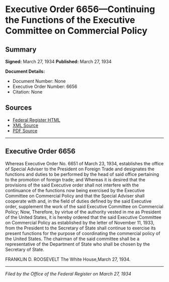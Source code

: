 # Executive Order 6656—Continuing the Functions of the Executive Committee on Commercial Policy

## Summary

**Signed:** March 27, 1934
**Published:** March 27, 1934

**Document Details:**
- Document Number: None
- Executive Order Number: 6656
- Citation: None

## Sources
- [Federal Register HTML](https://www.presidency.ucsb.edu/documents/executive-order-6656-continuing-the-functions-the-executive-committee-commercial-policy)
- [XML Source](None)
- [PDF Source](None)

---

## Executive Order 6656

Whereas Executive Order No. 6651 of March 23, 1934, establishes the office of Special Adviser to the President on Foreign Trade and designates the functions and duties to be performed by the head of said office pertaining to the promotion of foreign trade; and
Whereas it is desired that the provisions of the said Executive order shall not interfere with the continuance of the functions now being exercised by the Executive Committee on Commercial Policy and that the Special Adviser shall cooperate with and, in the field of duties defined by the said Executive order, supplement the work of the said Executive Committee on Commercial Policy;
Now, Therefore, by virtue of the authority vested in me as President of the United States, it is hereby ordered that the said Executive Committee on Commercial Policy as established by the letter of November 11, 1933, from the President to the Secretary of State shall continue to exercise its present functions for the purpose of coordinating the commercial policy of the United States. The chairman of the said committee shall be a representative of the Department of State who shall be chosen by the Secretary of State.

FRANKLIN D. ROOSEVELT
The White House,March 27, 1934.

---

*Filed by the Office of the Federal Register on March 27, 1934*
